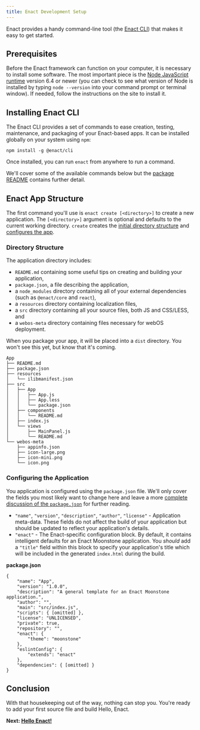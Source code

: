 ```yaml
---
title: Enact Development Setup
---
```

Enact provides a handy command-line tool (the [Enact CLI](https://github.com/enactjs/cli)) that makes it easy to get started.

## Prerequisites

Before the Enact framework can function on your computer, it is necessary to install some software. The most important piece is the [Node JavaScript runtime](https://nodejs.org) version 6.4 or newer (you can check to see what version of Node is installed by typing `node --version` into your command prompt or terminal window).  If needed, follow the instructions on the site to install it.

## Installing Enact CLI

The Enact CLI provides a set of commands to ease creation, testing, maintenance, and packaging of your Enact-based apps. It can be installed globally on your system using `npm`:

    npm install -g @enact/cli

Once installed, you can run `enact` from anywhere to run a command.

<aside>We'll cover some of the available commands below but the <a href="https://github.com/enactjs/cli/blob/master/README.md">package README</a> contains further detail.</aside>

## Enact App Structure

The first command you'll use is `enact create [<directory>]` to create a new application. The `[<directory>]` argument is optional and defaults to the current working directory. `create` creates the [initial directory structure](#directory-structure) and [configures the app](#configuring-the-application).

### Directory Structure

The application directory includes:

* `README.md` containing some useful tips on creating and building your application,
* `package.json`, a file describing the application,
* a `node_modules` directory containing all of your external dependencies (such as `@enact/core` and `react`),
* a `resources` directory containing localization files,
* a `src` directory containing all your source files, both JS and CSS/LESS, and
* a `webos-meta` directory containing files necessary for webOS deployment.

When you package your app, it will be placed into a `dist` directory.  You won't see this yet, but know that it's coming.

	App
	├── README.md
	├── package.json
	├── resources
	│   └── ilibmanifest.json
	├── src
	│   ├── App
	│   │   ├── App.js
	│   │   ├── App.less
	│   │   └── package.json
	│   ├── components
	│   │   └── README.md
	│   ├── index.js
	│   └── views
	│       ├── MainPanel.js
	│       └── README.md
	└── webos-meta
	    ├── appinfo.json
	    ├── icon-large.png
	    ├── icon-mini.png
	    └── icon.png

### Configuring the Application

You application is configured using the `package.json` file. We'll only cover the fields you most likely want to change here and leave a more [complete discussion of the `package.json`](#package.json-In-Depth) for further reading.

* `"name"`, `"version"`, `"description"`, `"author"`, `"license"` - Application meta-data. These fields do not affect the build of your application but should be updated to reflect your application's details.
* `"enact"` - The Enact-specific configuration block. By default, it contains intelligent defaults for an Enact Moonstone application. You *should* add a `"title"` field within this block to specify your application's title which will be included in the generated `index.html` during the build.

**package.json**

    {
        "name": "App",
        "version": "1.0.0",
        "description": "A general template for an Enact Moonstone application.",
        "author": "",
        "main": "src/index.js",
        "scripts": { [omitted] },
        "license": "UNLICENSED",
        "private": true,	
        "repository": "",
        "enact": {
            "theme": "moonstone"
        },
        "eslintConfig": {
            "extends": "enact"
        },
        "dependencies": { [omitted] }
    }

## Conclusion

With that housekeeping out of the way, nothing can stop you. You're ready to add your first source file and build Hello, Enact.

**Next: [Hello Enact!](../tutorial-hello-enact/)**
